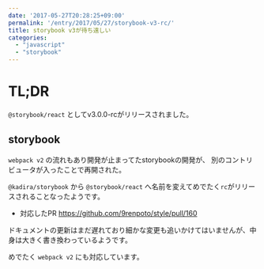 ```yaml
---
date: '2017-05-27T20:28:25+09:00'
permalink: '/entry/2017/05/27/storybook-v3-rc/'
title: storybook v3が待ち遠しい
categories:
  - "javascript"
  - "storybook"
---
```

# TL;DR

`@storybook/react` としてv3.0.0-rcがリリースされました。

## storybook

`webpack v2` の流れもあり開発が止まってたstorybookの開発が、
別のコントリビュータが入ったことで再開された。

`@kadira/storybook` から `@storybook/react` へ名前を変えてめでたく`rc`がリリースされることなったようです。

- 対応したPR <https://github.com/9renpoto/style/pull/160>

ドキュメントの更新はまだ遅れており細かな変更も追いかけてはいませんが、中身は大きく書き換わっているようです。

めでたく `webpack v2` にも対応しています。

